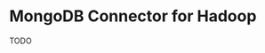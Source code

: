 # MongoDB Connector for Hadoop

<!--
https://github.com/joegagliardo/hadoop3/tree/84e4e5e42f9b0bbeba097c2a96e1f2cc155bd4d7/examples/spark

https://github.com/abdellimed/connecteur-mongo-hadoop/blob/06a1e98286fc874e803761d3fb975203ee6a1e6b/installation.sh
https://github.com/petergdoyle/StreamWorks/blob/4be11615a579dd558d2a1ada253c5ccc37003a89/spark-streaming-filter/setup.sh
https://github.com/joegagliardo/hadoop3/blob/84e4e5e42f9b0bbeba097c2a96e1f2cc155bd4d7/examples/spark/spark-mongo.py
-->

TODO
